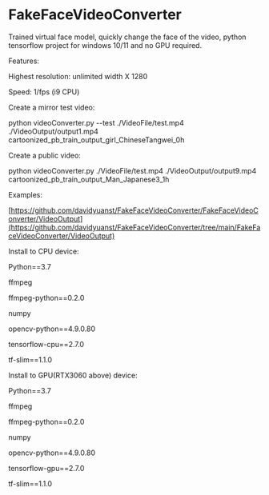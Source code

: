 # FakeFaceVideoConverter
Trained virtual face model, quickly change the face of the video, python tensorflow project for windows 10/11 and no GPU required.

Features:

Highest resolution: unlimited width X 1280

Speed: 1/fps (i9 CPU)



Create a mirror test video:

python videoConverter.py --test ./VideoFile/test.mp4 ./VideoOutput/output1.mp4 cartoonized_pb_train_output_girl_ChineseTangwei_0h

Create a public video:

python videoConverter.py ./VideoFile/test.mp4 ./VideoOutput/output9.mp4 cartoonized_pb_train_output_Man_Japanese3_1h


Examples:

[https://github.com/davidyuanst/FakeFaceVideoConverter/FakeFaceVideoConverter/VideoOutput](https://github.com/davidyuanst/FakeFaceVideoConverter/tree/main/FakeFaceVideoConverter/VideoOutput)


Install to CPU device:

Python==3.7

ffmpeg

ffmpeg-python==0.2.0

numpy

opencv-python==4.9.0.80

tensorflow-cpu==2.7.0

tf-slim==1.1.0


Install to GPU(RTX3060 above) device:

Python==3.7

ffmpeg

ffmpeg-python==0.2.0

numpy

opencv-python==4.9.0.80

tensorflow-gpu==2.7.0

tf-slim==1.1.0
